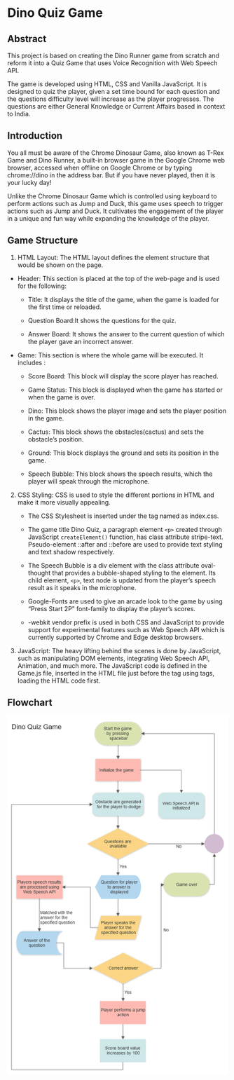 # **Dino Quiz Game**

## Abstract

This project is based on creating the Dino Runner game from scratch and reform it into a Quiz Game that uses Voice Recognition with Web Speech API.

The game is developed using HTML, CSS and Vanilla JavaScript. It is designed to quiz the player, given a set time bound for each question and the questions difficulty level will increase as the player progresses. The questions are either General Knowledge or Current Affairs based in context to India.

## Introduction

You all must be aware of the Chrome Dinosaur Game, also known as T-Rex Game and Dino Runner, a built-in browser game in the Google Chrome web browser, accessed when offline on Google Chrome or by typing chrome://dino in the address bar. But if you have never played, then it is your lucky day!

Unlike the Chrome Dinosaur Game which is controlled using keyboard to perform actions such as Jump and Duck, this game uses speech to trigger actions such as Jump and Duck. It cultivates the engagement of the player in a unique and fun way while expanding the knowledge of the player.

## Game Structure

1. HTML Layout: The HTML layout defines the element structure that would be shown on the page.

- Header: This section is placed at the top of the web-page and is used for the following:

  - Title: It displays the title of the game, when the game is loaded for the first time or reloaded.

  - Question Board:It shows the questions for the quiz.

  - Answer Board: It shows the answer to the current question of which the player gave an incorrect answer.

- Game: This section is where the whole game will be executed. It includes :

  - Score Board: This block will display the score player has reached.

  - Game Status: This block is displayed when the game has started or when the game is over.

  - Dino: This block shows the player image and sets the player position in the game.

  - Cactus: This block shows the obstacles(cactus) and sets the obstacle’s position.

  - Ground: This block displays the ground and sets its position in the game.

  - Speech Bubble: This block shows the speech results, which the player will speak through the microphone.

2. CSS Styling: CSS is used to style the different portions in HTML and make it more visually appealing.

   - The CSS Stylesheet is inserted under the <head> tag named as index.css.

   - The game title Dino Quiz, a paragraph element `<p>` created through JavaScript `createElement()` function, has class attribute stripe-text. Pseudo-element ::after and ::before are used to provide text styling and text shadow respectively.

   - The Speech Bubble is a div element with the class attribute oval-thought that provides a bubble-shaped styling to the element. Its child element, `<p>`, text node is updated from the player’s speech result as it speaks in the microphone.

   - Google-Fonts are used to give an arcade look to the game by using “Press Start 2P” font-family to display the player’s scores.

   - -webkit vendor prefix is used in both CSS and JavaScript to provide support for experimental features such as Web Speech API which is currently supported by Chrome and Edge desktop browsers.

3. JavaScript: The heavy lifting behind the scenes is done by JavaScript, such as manipulating DOM elements, integrating Web Speech API, Animation, and much more. The JavaScript code is defined in the Game.js file, inserted in the HTML file just before the </body> tag using <script></script> tags, loading the HTML code first.

## Flowchart

![Flowchat](/images/Flowchart.png)
